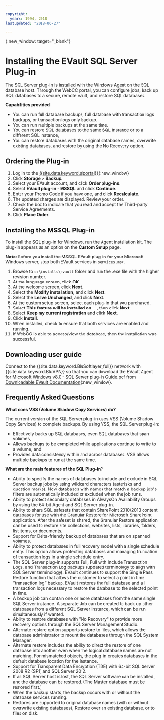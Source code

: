 ```yaml
---

copyright:
  years: 1994, 2018
lastupdated: "2018-06-27"

---
```

{:new_window: target="_blank"}

# Installing the EVault SQL Server Plug-in

The SQL Server plug-in is installed with the Windows Agent on the SQL database host. Through the WebCC portal, you can configure jobs, back up SQL databases to a secure, remote vault, and restore SQL databases.

**Capabilities provided**

- You can run full database backups, full database with transaction logs backups, or transaction logs only backup.
- You can run multiple backups at the same time. 
- You can restore SQL databases to the same SQL instance or to a different SQL instance,
- You can restore databases with the original database names, overwrite existing databases, and restore by using the No Recovery option.

## Ordering the Plug-in

1. Log in to the [{{site.data.keyword.slportal}}](https://control.softlayer.com/){:new_window}
2. Click **Storage** > **Backup**.
3. Select your EVault account, and click **Order plug-ins**.
4. Select **EVault plug-in - MSSQL** and click **Continue**.
5. Enter your Promo Code if you have one, and click **Recalculate**.
6. The updated charges are displayed. Review your order.
7. Check the box to indicate that you read and accept the Third-party Service Agreements. 
8. Click **Place Order**.

## Installing the MSSQL Plug-in

To install the SQL plug-in for Windows, run the Agent installation kit. The plug-in appears as an option on the **Custom Setup** page.

**Note**: Before you install the MSSQL EVault plug-in for your Microsoft Windows server, stop both EVault services in `services.msc`.  

1. Browse to `c:\installs\evault` folder and run the .exe file with the higher revision number.
2. At the language screen, click **OK**.
3. At the welcome screen, click **Next**.
4. Select the **Modify installation**, and click **Next**.
5. Select the **Leave Unchanged**, and click **Next**.
6. At the custom setup screen, select each plug-in that you purchased.
7. Select **This feature will be installed on ...**, then click **Next**.
8. Select **Keep my current registration** and click **Next**.
9. Click **Install**.
10. When installed, check to ensure that both services are enabled and running.
11. If WebCC is able to access/view the database, then the installation was successful. 

## Downloading user guide

Connect to the {{site.data.keyword.BluSoftlayer_full}} network with {{site.data.keyword.BluVPN}} so that you can download the EVault Agent for Microsoft Windows v8.0 - SQL Server plug-in Guide.pdf from [Downloadable EVault Documentation](http://downloads.service.softlayer.com/evault/Documentation/){:new_window}.

## Frequently Asked Questions

**What does VSS (Volume Shadow Copy Services) do?**

The current version of the SQL Server plug-in uses VSS (Volume Shadow Copy Services) to complete backups. By using VSS, the SQL Server plug-in:
- Effectively backs up SQL databases, even SQL databases that span volumes, 
- Allows backups to be completed while applications continue to write to a volume, and 
- Provides data consistency within and across databases. 
VSS allows multiple backups to run at the same time.

**What are the main features of the SQL Plug-in?**

- Ability to specify the names of databases to include and exclude in SQL Server backup jobs by using wildcard characters (asterisks and question marks). New databases with names that match a backup job's filters are automatically included or excluded when the job runs. 
- Ability to protect secondary databases in AlwaysOn Availability Groups by using the 64-bit Agent and SQL Server plug-in.
- Ability to share SQL safesets that contain SharePoint 2010/2013 content databases for use with the Granular Restore for Microsoft SharePoint application. After the safeset is shared, the Granular Restore application can be used to restore site collections, websites, lists, libraries, folders, list items, or documents.
- Support for Delta-friendly backup of databases that are on spanned volumes.
- Ability to protect databases in full recovery model with a single schedule entry. This option allows protecting databases and managing truncation of transaction logs in a single schedule entry.
- The SQL Server plug-in supports Full, Full with Include Transaction Logs, and Transaction Log backups (updated terminology to align with SQL Server terminology). EVault continues to support the Single Pass Restore function that allows the customer to select a point in time “transaction log” backup. EVault restores the full database and all transaction logs necessary to restore the database to the selected point in time.
- A backup job can contain one or more databases from the same single SQL Server instance. A separate Job can be created to back up other databases from a different SQL Server instance, which can be run simultaneously if wanted.
- Ability to restore databases with "No Recovery" to provide more recovery options through the SQL Server Management Studio.
- Alternate restore option supports restore to files, which allows the database administrator to mount the databases through the SQL System Manager.
- Alternate restore includes the ability to direct the restore of one database into another even when the logical database names are not matching. For mismatched objects, the plug-in creates databases in the default database location for the instance.
- Support for Transparent Data Encryption (TDE) with 64-bit SQL Server 2008 R2 (SP1) and SQL Server 2012.
- If an SQL Server host is lost, the SQL Server software can be installed, and the database can be restored. (The Master database must be restored first.)
- When the backup starts, the backup occurs with or without the database services running.
- Restores are supported to original database names (with or without overwrite existing databases), Restore over an existing database, or to files on disk.

